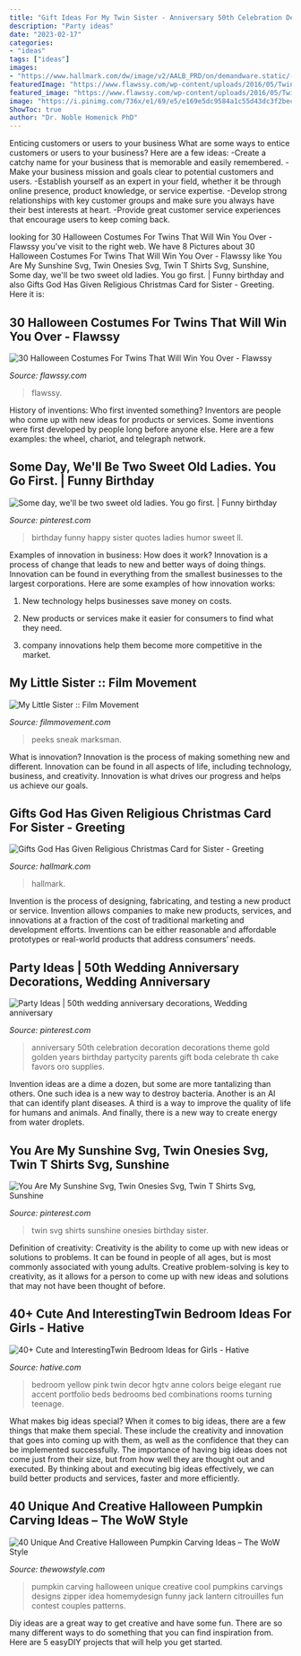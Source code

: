 ```yaml
---
title: "Gift Ideas For My Twin Sister - Anniversary 50th Celebration Decoration Decorations Theme Gold Golden Years Birthday Partycity Parents Gift Boda Celebrate Th Cake Favors Oro Supplies"
description: "Party ideas"
date: "2023-02-17"
categories:
- "ideas"
tags: ["ideas"]
images:
- "https://www.hallmark.com/dw/image/v2/AALB_PRD/on/demandware.static/-/Sites-hallmark-master/default/dwe67dd9ec/images/finished-goods/products/479XDS3141/Deer-and-Cardinal-Religious-Christmas-Card-for-Sister_479XDS3141_06.jpg?sw=1920"
featuredImage: "https://www.flawssy.com/wp-content/uploads/2016/05/Twin-Halloween-Costumes-Matching-Sibling-1.jpg"
featured_image: "https://www.flawssy.com/wp-content/uploads/2016/05/Twin-Halloween-Costumes-Matching-Sibling-1.jpg"
image: "https://i.pinimg.com/736x/e1/69/e5/e169e5dc9584a1c55d43dc3f2bec7170.jpg"
ShowToc: true
author: "Dr. Noble Homenick PhD"
---
```



Enticing customers or users to your business
What are some ways to entice customers or users to your business? Here are a few ideas: 
-Create a catchy name for your business that is memorable and easily remembered.
-Make your business mission and goals clear to potential customers and users. 
-Establish yourself as an expert in your field, whether it be through online presence, product knowledge, or service expertise. 
-Develop strong relationships with key customer groups and make sure you always have their best interests at heart. 
-Provide great customer service experiences that encourage users to keep coming back.

	

		
looking for 30 Halloween Costumes For Twins That Will Win You Over - Flawssy you've visit to the right web. We have 8 Pictures about 30 Halloween Costumes For Twins That Will Win You Over - Flawssy like You Are My Sunshine Svg, Twin Onesies Svg, Twin T Shirts Svg, Sunshine, Some day, we&#039;ll be two sweet old ladies. You go first. | Funny birthday and also Gifts God Has Given Religious Christmas Card for Sister - Greeting. Here it is:
		
    
## 30 Halloween Costumes For Twins That Will Win You Over - Flawssy

<img loading=lazy src="https://www.flawssy.com/wp-content/uploads/2016/05/Twin-Halloween-Costumes-Matching-Sibling-1.jpg" onerror="this.onerror=null;this.src='https://tse2.mm.bing.net/th?id=OIP.5G_fKYdB3gDhnHRukL8ktAHaLH&amp;pid=15.1';" alt="30 Halloween Costumes For Twins That Will Win You Over - Flawssy">

_Source: flawssy.com_

>flawssy. 

	

History of inventions: Who first invented something?
Inventors are people who come up with new ideas for products or services. Some inventions were first developed by people long before anyone else. Here are a few examples: the wheel, chariot, and telegraph network.

    
## Some Day, We&#039;ll Be Two Sweet Old Ladies. You Go First. | Funny Birthday

<img loading=lazy src="https://i.pinimg.com/736x/f2/fd/5a/f2fd5a9e11d1c8ce1acf7c4151567a5a--happy-birthday-sister-funny-birthday.jpg" onerror="this.onerror=null;this.src='https://tse4.mm.bing.net/th?id=OIP.gnrzUfSwPqMHeuxfSizeQwHaKG&amp;pid=15.1';" alt="Some day, we&#039;ll be two sweet old ladies. You go first. | Funny birthday">

_Source: pinterest.com_

>birthday funny happy sister quotes ladies humor sweet ll. 

	

Examples of innovation in business: How does it work?
Innovation is a process of change that leads to new and better ways of doing things. Innovation can be found in everything from the smallest businesses to the largest corporations. Here are some examples of how innovation works:
1. New technology helps businesses save money on costs.

2. New products or services make it easier for consumers to find what they need.

3. company innovations help them become more competitive in the market.


    
## My Little Sister :: Film Movement

<img loading=lazy src="http://filmmovement.com/userFiles/uploads/films/my-little-sister/my-little-sister_oscar-poster.jpg" onerror="this.onerror=null;this.src='https://tse3.mm.bing.net/th?id=OIP.rwRILzaLbcOemURbGlzvyQHaK-&amp;pid=15.1';" alt="My Little Sister :: Film Movement">

_Source: filmmovement.com_

>peeks sneak marksman. 

	

What is innovation?
Innovation is the process of making something new and different. Innovation can be found in all aspects of life, including technology, business, and creativity. Innovation is what drives our progress and helps us achieve our goals.

    
## Gifts God Has Given Religious Christmas Card For Sister - Greeting

<img loading=lazy src="https://www.hallmark.com/dw/image/v2/AALB_PRD/on/demandware.static/-/Sites-hallmark-master/default/dwe67dd9ec/images/finished-goods/products/479XDS3141/Deer-and-Cardinal-Religious-Christmas-Card-for-Sister_479XDS3141_06.jpg?sw=1920" onerror="this.onerror=null;this.src='https://tse2.mm.bing.net/th?id=OIP.sP043EMgjJBQO4KCZ6Dq5wHaHa&amp;pid=15.1';" alt="Gifts God Has Given Religious Christmas Card for Sister - Greeting">

_Source: hallmark.com_

>hallmark. 

	

Invention is the process of designing, fabricating, and testing a new product or service. Invention allows companies to make new products, services, and innovations at a fraction of the cost of traditional marketing and development efforts. Inventions can be either reasonable and affordable prototypes or real-world products that address consumers’ needs.

    
## Party Ideas | 50th Wedding Anniversary Decorations, Wedding Anniversary

<img loading=lazy src="https://i.pinimg.com/736x/56/0d/49/560d4942c19938317d0ef60e5b0dc6a3.jpg" onerror="this.onerror=null;this.src='https://tse2.mm.bing.net/th?id=OIP.pyJpmXrpmXOqTAEyGbWYhwHaFc&amp;pid=15.1';" alt="Party Ideas | 50th wedding anniversary decorations, Wedding anniversary">

_Source: pinterest.com_

>anniversary 50th celebration decoration decorations theme gold golden years birthday partycity parents gift boda celebrate th cake favors oro supplies. 

	

Invention ideas are a dime a dozen, but some are more tantalizing than others. One such idea is a new way to destroy bacteria. Another is an AI that can identify plant diseases. A third is a way to improve the quality of life for humans and animals. And finally, there is a new way to create energy from water droplets.

    
## You Are My Sunshine Svg, Twin Onesies Svg, Twin T Shirts Svg, Sunshine

<img loading=lazy src="https://i.pinimg.com/736x/e1/69/e5/e169e5dc9584a1c55d43dc3f2bec7170.jpg" onerror="this.onerror=null;this.src='https://tse1.mm.bing.net/th?id=OIP.Mz4SEwKqvLoikdIOxvcTuwHaEy&amp;pid=15.1';" alt="You Are My Sunshine Svg, Twin Onesies Svg, Twin T Shirts Svg, Sunshine">

_Source: pinterest.com_

>twin svg shirts sunshine onesies birthday sister. 

	

Definition of creativity:
Creativity is the ability to come up with new ideas or solutions to problems. It can be found in people of all ages, but is most commonly associated with young adults. Creative problem-solving is key to creativity, as it allows for a person to come up with new ideas and solutions that may not have been thought of before.

    
## 40+ Cute And InterestingTwin Bedroom Ideas For Girls - Hative

<img loading=lazy src="https://hative.com/wp-content/uploads/2015/06/twin-bedroom-ideas-for-girls/11-twin-bedroom-ideas-for-girls.jpg" onerror="this.onerror=null;this.src='https://tse3.mm.bing.net/th?id=OIP.JJHWss2XjjvFp7iuYUKdDQHaJ4&amp;pid=15.1';" alt="40+ Cute and InterestingTwin Bedroom Ideas for Girls - Hative">

_Source: hative.com_

>bedroom yellow pink twin decor hgtv anne colors beige elegant rue accent portfolio beds bedrooms bed combinations rooms turning teenage. 

	

What makes big ideas special?
When it comes to big ideas, there are a few things that make them special. These include the creativity and innovation that goes into coming up with them, as well as the confidence that they can be implemented successfully. The importance of having big ideas does not come just from their size, but from how well they are thought out and executed. By thinking about and executing big ideas effectively, we can build better products and services, faster and more efficiently.

    
## 40 Unique And Creative Halloween Pumpkin Carving Ideas – The WoW Style

<img loading=lazy src="http://thewowstyle.com/wp-content/uploads/2016/09/Zipper-Pumpkins.jpg" onerror="this.onerror=null;this.src='https://tse4.mm.bing.net/th?id=OIP.ipzWfISYtox72XoQdtOGjwHaLH&amp;pid=15.1';" alt="40 Unique And Creative Halloween Pumpkin Carving Ideas – The WoW Style">

_Source: thewowstyle.com_

>pumpkin carving halloween unique creative cool pumpkins carvings designs zipper idea homemydesign funny jack lantern citrouilles fun contest couples patterns. 

	

Diy ideas are a great way to get creative and have some fun. There are so many different ways to do something that you can find inspiration from. Here are 5 easyDIY projects that will help you get started.

